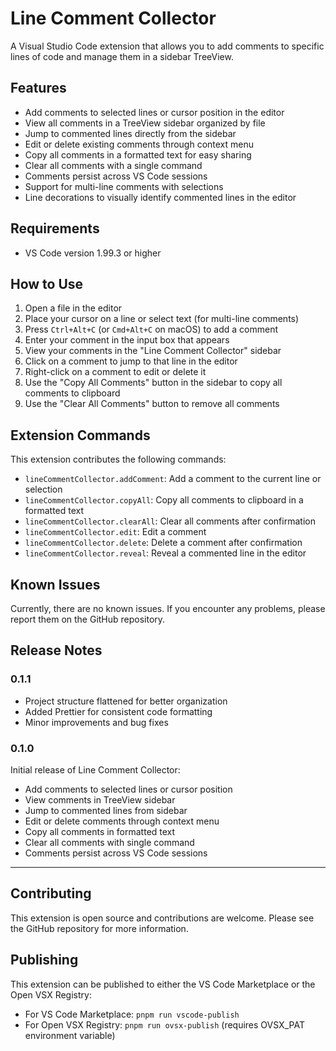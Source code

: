 # Line Comment Collector

A Visual Studio Code extension that allows you to add comments to specific lines of code and manage them in a sidebar TreeView.

## Features

- Add comments to selected lines or cursor position in the editor
- View all comments in a TreeView sidebar organized by file
- Jump to commented lines directly from the sidebar
- Edit or delete existing comments through context menu
- Copy all comments in a formatted text for easy sharing
- Clear all comments with a single command
- Comments persist across VS Code sessions
- Support for multi-line comments with selections
- Line decorations to visually identify commented lines in the editor

## Requirements

- VS Code version 1.99.3 or higher

## How to Use

1. Open a file in the editor
2. Place your cursor on a line or select text (for multi-line comments)
3. Press `Ctrl+Alt+C` (or `Cmd+Alt+C` on macOS) to add a comment
4. Enter your comment in the input box that appears
5. View your comments in the "Line Comment Collector" sidebar
6. Click on a comment to jump to that line in the editor
7. Right-click on a comment to edit or delete it
8. Use the "Copy All Comments" button in the sidebar to copy all comments to clipboard
9. Use the "Clear All Comments" button to remove all comments

## Extension Commands

This extension contributes the following commands:

- `lineCommentCollector.addComment`: Add a comment to the current line or selection
- `lineCommentCollector.copyAll`: Copy all comments to clipboard in a formatted text
- `lineCommentCollector.clearAll`: Clear all comments after confirmation
- `lineCommentCollector.edit`: Edit a comment
- `lineCommentCollector.delete`: Delete a comment after confirmation
- `lineCommentCollector.reveal`: Reveal a commented line in the editor

## Known Issues

Currently, there are no known issues. If you encounter any problems, please report them on the GitHub repository.

## Release Notes

### 0.1.1

- Project structure flattened for better organization
- Added Prettier for consistent code formatting
- Minor improvements and bug fixes

### 0.1.0

Initial release of Line Comment Collector:
- Add comments to selected lines or cursor position
- View comments in TreeView sidebar
- Jump to commented lines from sidebar
- Edit or delete comments through context menu
- Copy all comments in formatted text
- Clear all comments with single command
- Comments persist across VS Code sessions

---

## Contributing

This extension is open source and contributions are welcome. Please see the GitHub repository for more information.

## Publishing

This extension can be published to either the VS Code Marketplace or the Open VSX Registry:

- For VS Code Marketplace: `pnpm run vscode-publish`
- For Open VSX Registry: `pnpm run ovsx-publish` (requires OVSX_PAT environment variable)
